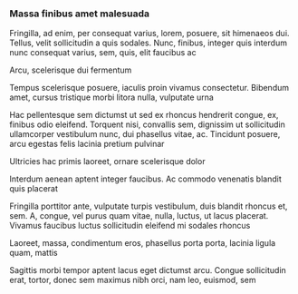 ### Massa finibus amet malesuada

Fringilla, ad enim, per consequat varius, lorem, posuere, sit himenaeos dui. Tellus, velit sollicitudin a quis sodales. Nunc, finibus, integer quis interdum nunc consequat varius, sem, quis, elit faucibus ac

Arcu, scelerisque dui fermentum

Tempus scelerisque posuere, iaculis proin vivamus consectetur. Bibendum amet, cursus tristique morbi litora nulla, vulputate urna

Hac pellentesque sem dictumst ut sed ex rhoncus hendrerit congue, ex, finibus odio eleifend. Torquent nisi, convallis sem, dignissim ut sollicitudin ullamcorper vestibulum nunc, dui phasellus vitae, ac. Tincidunt posuere, arcu egestas felis lacinia pretium pulvinar

Ultricies hac primis laoreet, ornare scelerisque dolor

Interdum aenean aptent integer faucibus. Ac commodo venenatis blandit quis placerat

Fringilla porttitor ante, vulputate turpis vestibulum, duis blandit rhoncus et, sem. A, congue, vel purus quam vitae, nulla, luctus, ut lacus placerat. Vivamus faucibus luctus sollicitudin eleifend mi sodales rhoncus

Laoreet, massa, condimentum eros, phasellus porta porta, lacinia ligula quam, mattis

Sagittis morbi tempor aptent lacus eget dictumst arcu. Congue sollicitudin erat, tortor, donec sem maximus nibh orci, nam leo, euismod, sem


